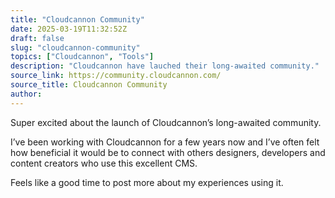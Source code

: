 ```yaml
---
title: "Cloudcannon Community"
date: 2025-03-19T11:32:52Z
draft: false
slug: "cloudcannon-community"
topics: ["Cloudcannon", "Tools"]
description: "Cloudcannon have lauched their long-awaited community."
source_link: https://community.cloudcannon.com/
source_title: Cloudcannon Community
author:
---
```


Super excited about the launch of Cloudcannon’s long-awaited community. 

I’ve been working with Cloudcannon for a few years now and I’ve often felt how beneficial it would be to connect with others designers, developers and content creators who use this excellent CMS.

Feels like a good time to post more about my experiences using it.